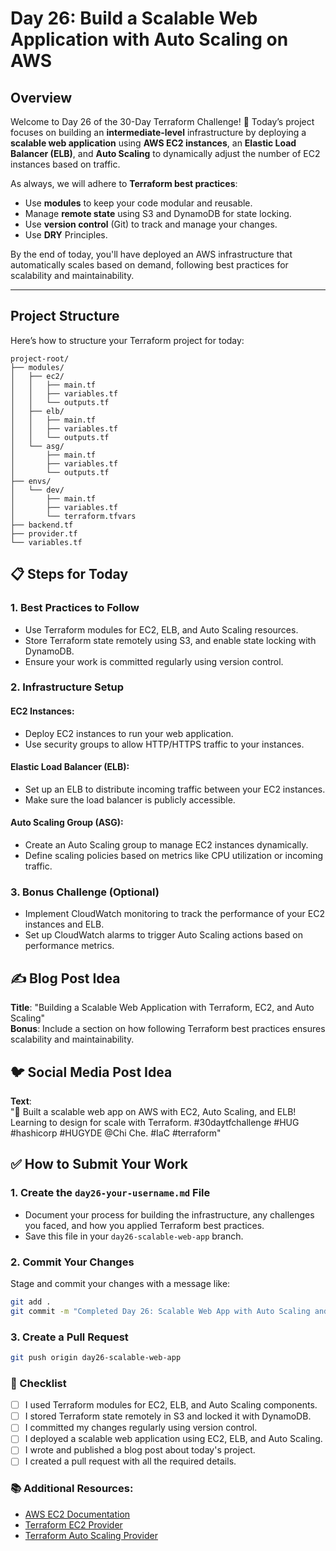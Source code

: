 # Day 26: Build a Scalable Web Application with Auto Scaling on AWS

## Overview

Welcome to Day 26 of the 30-Day Terraform Challenge! 🎉 Today’s project focuses on building an **intermediate-level** infrastructure by deploying a **scalable web application** using **AWS EC2 instances**, an **Elastic Load Balancer (ELB)**, and **Auto Scaling** to dynamically adjust the number of EC2 instances based on traffic.

As always, we will adhere to **Terraform best practices**:
- Use **modules** to keep your code modular and reusable.
- Manage **remote state** using S3 and DynamoDB for state locking.
- Use **version control** (Git) to track and manage your changes.
- Use **DRY** Principles.

By the end of today, you'll have deployed an AWS infrastructure that automatically scales based on demand, following best practices for scalability and maintainability.

---

## Project Structure

Here’s how to structure your Terraform project for today:

```
project-root/
├── modules/
│   ├── ec2/
│   │   ├── main.tf
│   │   ├── variables.tf
│   │   └── outputs.tf
│   ├── elb/
│   │   ├── main.tf
│   │   ├── variables.tf
│   │   └── outputs.tf
│   └── asg/
│       ├── main.tf
│       ├── variables.tf
│       └── outputs.tf
├── envs/
│   └── dev/
│       ├── main.tf
│       ├── variables.tf
│       └── terraform.tfvars
├── backend.tf
├── provider.tf
└── variables.tf
```
## 📋 Steps for Today

### 1. Best Practices to Follow
- Use Terraform modules for EC2, ELB, and Auto Scaling resources.
- Store Terraform state remotely using S3, and enable state locking with DynamoDB.
- Ensure your work is committed regularly using version control.

### 2. Infrastructure Setup

#### EC2 Instances:
- Deploy EC2 instances to run your web application.
- Use security groups to allow HTTP/HTTPS traffic to your instances.

#### Elastic Load Balancer (ELB):
- Set up an ELB to distribute incoming traffic between your EC2 instances.
- Make sure the load balancer is publicly accessible.

#### Auto Scaling Group (ASG):
- Create an Auto Scaling group to manage EC2 instances dynamically.
- Define scaling policies based on metrics like CPU utilization or incoming traffic.

### 3. Bonus Challenge (Optional)
- Implement CloudWatch monitoring to track the performance of your EC2 instances and ELB.
- Set up CloudWatch alarms to trigger Auto Scaling actions based on performance metrics.

## ✍️ Blog Post Idea
**Title**: "Building a Scalable Web Application with Terraform, EC2, and Auto Scaling"  
**Bonus**: Include a section on how following Terraform best practices ensures scalability and maintainability.

## 🐦 Social Media Post Idea
**Text**:  
"🚀 Built a scalable web app on AWS with EC2, Auto Scaling, and ELB! Learning to design for scale with Terraform. #30daytfchallenge #HUG #hashicorp #HUGYDE @Chi Che. #IaC #terraform"

## ✅ How to Submit Your Work

### 1. Create the `day26-your-username.md` File
- Document your process for building the infrastructure, any challenges you faced, and how you applied Terraform best practices.
- Save this file in your `day26-scalable-web-app` branch.

### 2. Commit Your Changes
Stage and commit your changes with a message like:

```bash
git add .
git commit -m "Completed Day 26: Scalable Web App with Auto Scaling and ELB"
```
### 3. Create a Pull Request 
```bash
git push origin day26-scalable-web-app
```

### 📝 Checklist
- [ ] I used Terraform modules for EC2, ELB, and Auto Scaling components.
- [ ] I stored Terraform state remotely in S3 and locked it with DynamoDB.
- [ ] I committed my changes regularly using version control.
- [ ] I deployed a scalable web application using EC2, ELB, and Auto Scaling.
- [ ] I wrote and published a blog post about today's project.
- [ ] I created a pull request with all the required details.

### 📚 Additional Resources:
- [AWS EC2 Documentation](https://docs.aws.amazon.com/ec2)
- [Terraform EC2 Provider](https://registry.terraform.io/providers/hashicorp/aws/latest/docs/resources/instance)
- [Terraform Auto Scaling Provider](https://registry.terraform.io/providers/hashicorp/aws/latest/docs/resources/autoscaling_group)

